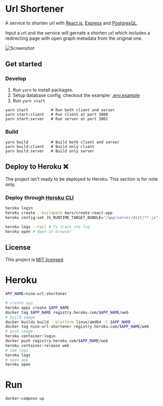 # Url Shortener

A service to shorten url with [React.js](https://reactjs.org/), [Express](https://expressjs.com/) and [PostgresQL](https://www.postgresql.org/).

Input a url and the service will gernate a shorten url which includes a redirecting page with open graph metadata from the original one.

![Screenshot](https://i.imgur.com/UwsFx07.png)

## Get started

### Develop

1. Run `yarn` to install packages.
2. Setup database config, checkout the example: [.env.example](https://github.com/emma2334/url-shortener/raw/master/server/.env.example)
3. Run `yarn start`

```
yarn start          # Run both client and server
yarn start:client   # Run client at port 3000
yarn start:server   # Run server at port 3001
```

### Build

```
yarn build          # Build both client and server
yarn build:client   # Build only client
yarn build:server   # Build only server
```

## Deploy to Heroku ❌

The project isn't ready to be deployed to Heroku. This section is for note only.

### Deploy through [Heroku CLI](https://devcenter.heroku.com/articles/heroku-cli)

```bash
heroku login
heroku create --buildpack mars/create-react-app
heroku config:set JS_RUNTIME_TARGET_BUNDLE="/app/server/dist/**.js"

heroku logs --tail # To track the log
heroku open # Open in browser
```

## License

This project is [MIT licensed](./LICENSE).


# Heroku
```bash
APP_NAME=nino-url-shortener

# create app
heroku apps create $APP_NAME
docker tag $APP_NAME registry.heroku.com/$APP_NAME/web
# build image
docker buildx build --platform linux/amd64 -t $APP_NAME .
docker tag nino-url-shortener registry.heroku.com/$APP_NAME/web
# push image
heroku container:login
docker push registry.heroku.com/$APP_NAME/web
heroku container:release web
# see logs
heroku logs
# open app
heroku open
```

# Run
`docker-compose up`
